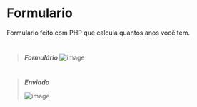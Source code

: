 # Formulario
 Formulário feito com PHP que calcula quantos anos você tem.

#
>__*Formulário*__
![image](https://user-images.githubusercontent.com/92181116/138375980-a6cfe3a9-8991-486a-b97f-0104bf54ada5.png)
#
>__*Enviado*__
>
>![image](https://user-images.githubusercontent.com/92181116/138376096-2bede17e-867b-40e0-8609-77ef508a7c6c.png)

